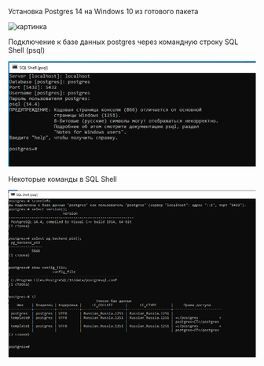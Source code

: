 Установка Postgres 14 на Windows 10 из готового пакета

![картинка](D:\rabota\Otus\домашние_задания\1.6.Установка_Postgres\1.Запуск_установки.png)


Подключение к базе данных postgres через командную строку SQL Shell (psql)

![Подключение через командную строку](https://github.com/MariKuznetsova/StudyDatabases/blob/main/homework/1.6.%20%D0%A3%D1%81%D1%82%D0%B0%D0%BD%D0%BE%D0%B2%D0%BA%D0%B0%20Postgres/6.%D0%9F%D0%BE%D0%B4%D0%BA%D0%BB%D1%8E%D1%87%D0%B5%D0%BD%D0%B8%D0%B5_%D0%BA_%D1%81%D0%B5%D1%80%D0%B2%D0%B5%D1%80%D1%83.png?raw=true)

Некоторые команды в SQL Shell

![Команды в SQL Shell](https://github.com/MariKuznetsova/StudyDatabases/blob/main/homework/1.6.%20%D0%A3%D1%81%D1%82%D0%B0%D0%BD%D0%BE%D0%B2%D0%BA%D0%B0%20Postgres/7.%D0%9D%D0%B5%D0%BA%D0%BE%D1%82%D0%BE%D1%80%D1%8B%D0%B5_%D0%BA%D0%BE%D0%BC%D0%B0%D0%BD%D0%B4%D1%8B_%D0%B2_SQLShell.png?raw=true)

